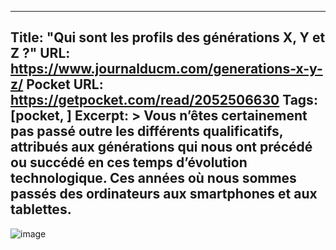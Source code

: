 
---
Title: "Qui sont les profils des générations X, Y et Z ?"
URL: https://www.journalducm.com/generations-x-y-z/
Pocket URL: https://getpocket.com/read/2052506630
Tags: [pocket, ]
Excerpt: >
    Vous n’êtes certainement pas passé outre les différents qualificatifs, attribués aux générations qui nous ont précédé ou succédé en ces temps d’évolution technologique. Ces années où nous sommes passés des ordinateurs aux smartphones et aux tablettes.
---

![image](https://www.journalducm.com/media/G%C3%A9n%C3%A9ration-x-y-z.jpg)
